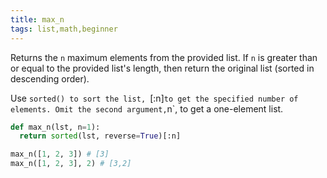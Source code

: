 ```yaml
---
title: max_n
tags: list,math,beginner
---
```


Returns the `n` maximum elements from the provided list. 
If `n` is greater than or equal to the provided list's length, then return the original list (sorted in descending order).

Use `sorted() to sort the list, `[:n]` to get the specified number of elements.
Omit the second argument, `n`, to get a one-element list.

```py
def max_n(lst, n=1):
  return sorted(lst, reverse=True)[:n]
```

```py
max_n([1, 2, 3]) # [3]
max_n([1, 2, 3], 2) # [3,2]
```
